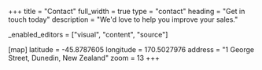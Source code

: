 +++
title = "Contact"
full_width = true
type = "contact"
heading = "Get in touch today"
description = "We'd love to help you improve your sales."

_enabled_editors = ["visual", "content", "source"]

[map]
  latitude = -45.8787605
  longitude = 170.5027976
  address = "1 George Street, Dunedin, New Zealand"
  zoom = 13
+++
